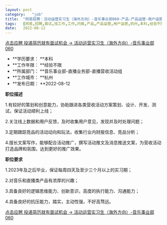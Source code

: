 ```yaml
---
layout:	post
category:	"job"
title:	"网易招聘：活动运营实习生（海外方向）-音乐事业部060-产品-产品运营-用户运营-杭州本科经验不限"
tags:	[网易,招聘,面试,找工作,工作,内推,产品,产品运营,用户运营,杭州,本科,经验不限]
date:	2022-08-12
---
```


[点击应聘 投递简历就有面试机会 ->  活动运营实习生（海外方向）-音乐事业部060](http://mobile.bole.netease.com/bole/boleDetail?id=36273&employeeId=346f03c3cda5f04c&key=all)



- **学历要求： **本科
- **工作年限： **经验不限
- **所属部门： **音乐事业部-直播业务部-直播营收活动组
- **工作城市： **杭州
- **发布日期： **2022-08-12



**职位描述**

1.有较好的策划和创意能力，协助跟进各类营收活动方案策划、设计、开发、测试，保证活动顺利上线；

2.关注线上数据和用户反馈，及时收集用户意见，发现并及时处理问题；

3.定期跟踪竞品的活动动向和玩法，收集行业内财报信息、竞品分析；

4.擅长文案写作，能够配合活动推广，撰写活动推文及消息推送文案，为营收活动打造品牌和氛围，达到更好的推广效果。



**职位要求**

1.2023年及之后毕业，保证每周四天及至少三个月以上的实习期；

2.对音乐和直播类产品有浓厚的兴趣；

3.具备良好的逻辑思维能力、创新意识，高度的执行能力、沟通能力；

4.具备良好的抗压能力，踏实，主动性强，不好高骛远。





[点击应聘 投递简历就有面试机会 ->  活动运营实习生（海外方向）-音乐事业部060](http://mobile.bole.netease.com/bole/boleDetail?id=36273&employeeId=346f03c3cda5f04c&key=all)